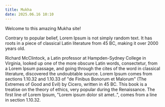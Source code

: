 ```yaml
---
title: Mukha
date: 2025.06.16 10:10
---
```


Welcome to this amazing Mukha site!

Contrary to popular belief, Lorem Ipsum is not simply random text.
It has roots in a piece of classical Latin literature from 45 BC, making
it over 2000 years old.

Richard McClintock, a Latin professor at Hampden-Sydney College in Virginia,
looked up one of the more obscure Latin words, consectetur, from a Lorem Ipsum
passage, and going through the cites of the word in classical literature,
discovered the undoubtable source. Lorem Ipsum comes from sections 1.10.32
and 1.10.33 of "de Finibus Bonorum et Malorum" (The Extremes of Good and Evil)
by Cicero, written in 45 BC. This book is a treatise on the theory of ethics,
very popular during the Renaissance. The first line of Lorem Ipsum,
"Lorem ipsum dolor sit amet..", comes from a line in section 1.10.32.
